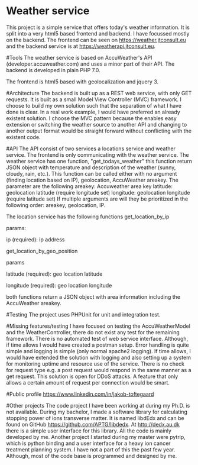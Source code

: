 # Weather service
This project is a simple service that offers today's weather information. It is split into a very html5 based frontend and backend. I have focussed mostly on the backend. The frontend can be seen on https://weather.jtconsult.eu and the backend service is at https://weatherapi.jtconsult.eu.

#Tools
The weather service is based on AccuWeather's API (developer.accuweather.com) and uses a minor part of their API. The backend is developed in plain PHP 7.0. 

The frontend is html5 based with geolocalization and jquery 3.

#Architecture
The backend is built up as a REST web service, with only GET requests. It is built as a small Model View Controller (MVC) framework. I choose to build my own solution such that the separation of what I have done is clear. In a real work example, I would have preferred an already existent solution. I choose the MVC pattern because the enables easy extension or switching the weather source to another API and changing to another output format would be straight forward without conflicting with the existent code. 

#API
The API consist of two services a locations service and weather service. The frontend is only communicating with the weather service. The weather service has one function, "get_todays_weather" this function return JSON object with temperature and description of the weather (sunny, cloudy, rain, etc.). This function can be called either with no argument (finding location based on IP), geolocation, AccuWeather areakey. The parameter are the following
areakey: Accuweather area key
latitude: geolocation latitude (require longitude set)
longitude: geolocation longitude (require latitude set)
If multiple arguments are will they be prioritized in the following order: areakey, geolocation, IP.

The location service has the following functions 
get_location_by_ip 

params:

ip (required): ip address

get_location_by_geo_position

params

latitude (required): geo location latitude

longitude (required): geo location longitude

both functions return a JSON object with area information including the AccuWeather areakey.

#Testing
The project uses PHPUnit for unit and integration test.


#Missing features/testing
I have focused on testing the AccuWeatherModel and the WeatherController, there do not exist any test for the remaining framework. There is no automated test of web service interface. Although, if time allows I would have created a postman setup.
Error handling is quite simple and logging is simple (only normal apache2 logging). If time allows, I would have extended the solution with logging and also setting up a system for monitoring uptime and resource use of the service. 
There is no check for request type e.g. a post request would respond in the same manner as a get request. 
This solution is open for DDoS attacks. A feature that only allows a certain amount of request per connection would be smart.

#Public profile
https://www.linkedin.com/in/jakob-toftegaard

#Other projects
The code project I have been working at during my Ph.D. is not available. During my bachelor, I made a software library for calculating stopping power of ions transverse matter. It is named libdEdx and can be found on GitHub https://github.com/APTG/libdedx. At http://dedx.au.dk there is a simple user interface for this library. All the code is mainly developed by me.
Another project I started during my master were pytrip, which is python binding and a user interface for a heavy ion cancer treatment planning system. I have not a part of this the past few year. Although, most of the code base is programmed and designed by me. 

